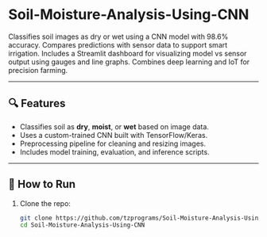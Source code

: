 # Soil-Moisture-Analysis-Using-CNN
Classifies soil images as dry or wet using a CNN model with 98.6% accuracy. Compares predictions with sensor data to support smart irrigation. Includes a Streamlit dashboard for visualizing model vs sensor output using gauges and line graphs. Combines deep learning and IoT for precision farming.

---

## 🔍 Features

- Classifies soil as **dry**, **moist**, or **wet** based on image data.
- Uses a custom-trained CNN built with TensorFlow/Keras.
- Preprocessing pipeline for cleaning and resizing images.
- Includes model training, evaluation, and inference scripts.

---

## 🧪 How to Run

1. Clone the repo:
   ```bash
   git clone https://github.com/tzprograms/Soil-Moisture-Analysis-Using-CNN.git
   cd Soil-Moisture-Analysis-Using-CNN
